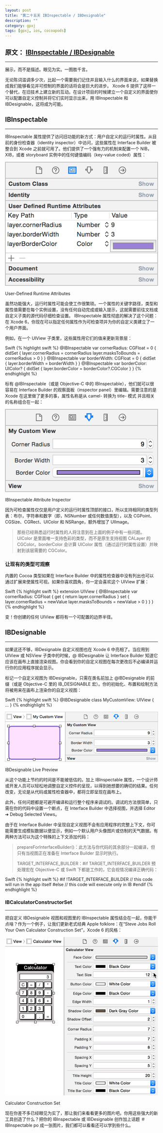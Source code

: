 ```yaml
---
layout: post
title: "第二十五天 IBInspectable / IBDesignable"
description: ""
category: gpxj
tags: [gpxj, ios, cocoapods]
---
```



## 原文： [IBInspectable / IBDesignable](http://nshipster.cn/ibinspectable-ibdesignable/)
---

展示，而不是描述。眼见为实。一图胜千言。

无论陈词滥调多少次，比起一个需要我们记住并且输入什么的界面来说，如果替换成我们能够看见并可控制的界面的话将会是巨大的进步。 Xcode 6 提供了这样一个替代，在旧技术上建立新的互动。在设计项目的时候建立一个自定义的界面使你可以配置自定义控制并将它们实时显示出来，用 IBInspectable 和 IBDesignable，这将成为可能。

## IBInspectable
---

IBInspectable 属性提供了访问旧功能的新方式：用户自定义的运行时属性。从目前的身份检查器（identity inspector）中访问，这些属性在 Interface Builder 被整合到 Xcode 之前就可用了。他们提供了一个强有力的机制来配置一个 NIB，XIB，或者 storyboard 实例中的任何键值编码（key-value coded）属性：

![1](/assets/img/ios/gpxj/25/1.png)

User-Defined Runtime Attributes

虽然功能强大，运行时属性可能会使工作很繁琐。一个属性的关键字路径，类型和属性值需要在每个实例设置，没有任何自动完成或输入提示，这就需要前往文档或自定义子类的源代码仔细检查设置。 IBInspectable 属性彻底的解决了这个问题：在 Xcode 6，你现在可以指定任何属性作为可检查项并为你的自定义类建立了一个用户界面。

例如，在一个 UIView 子类里，这些属性用它们的值来更新背景层：

Swift
{% highlight swift %}
@IBInspectable var cornerRadius: CGFloat = 0 {
   didSet {
       layer.cornerRadius = cornerRadius
       layer.masksToBounds = cornerRadius > 0
   }
}
@IBInspectable var borderWidth: CGFloat = 0 {
   didSet {
       layer.borderWidth = borderWidth
   }
}
@IBInspectable var borderColor: UIColor? {
   didSet {
       layer.borderColor = borderColor?.CGColor
   }
}
{% endhighlight %}

标有 @IBInspectable（或是 Objective-C 中的 IBInspectable），他们就可以很容易在 Interface Builder 的观察面板（inspector panel）里编辑。需要注意的是 Xcode 在这里做了更多的事，属性名称是从 camel- 转换为 title- 模式 并且相关的名称组合在一起：

![2](/assets/img/ios/gpxj/25/2.png)

IBInspectable Attribute Inspector

因为可检查属性仅仅是用户定义的运行时属性顶部的接口，所以支持相同的类型列表：布尔，字符串和数字（即，NSNumber 或任何数值类型），以及 CGPoint、CGSize、CGRect、UIColor 和 NSRange，额外增加了 UIImage。

> 那些已经熟悉运行时属性的人将注意到在上面的例子中有一些问题。UIColor 是里面唯一支持色彩的类型，而不是原生支持视图 CALayer 的 CGColor。borderColor 会计算 UIColor 属性（通过运行时属性设置）并映射到该层需要的 CGColor。

### 让现有的类型可观察

内置的 Cocoa 类型如果在 Interface Builder 中的属性检查器中没有列出也可以通过扩展来使属性可视。如果你喜欢圆角，你一定会喜欢这个 UIView 扩展：

Swift
{% highlight swift %}
extension UIView {
    @IBInspectable var cornerRadius: CGFloat {
        get {
            return layer.cornerRadius
        }
        set {
            layer.cornerRadius = newValue
            layer.masksToBounds = newValue > 0
        }
    }
}
{% endhighlight %}

变！你创建的任何 UIView 都将有一个可配置的边界半径。

## IBDesignable
---

如果这还不够，IBDesignable 自定义视图也在 Xcode 6 中亮相了。当应用到 UIView 或 NSView 子类中的时候，@ IBDesignable 让 Interface Builder 知道它应该在画布上直接渲染视图。你会看到你的自定义视图在每次更改后不必编译并运行你的应用程序就会显示。

标记一个自定义视图为 IBDesignable，只需在类名前加上 @IBDesignable 的前缀（或是 Objective-C 里的 IB_DESIGNABLE 宏）。你的初始化、布置和绘制方法将被用来在画布上渲染你的自定义视图：

Swift
{% highlight swift %}
@IBDesignable
class MyCustomView: UIView {
    ...
}
{% endhighlight %}

![3](/assets/img/ios/gpxj/25/3.png)

IBDesignable Live Preview

从这个功能上节约的时间是不能被低估的。加上 IBInspectable 属性，一个设计师或开发人员可以轻松地调整自定义控件的呈现，以得到她想要的确切的结果。任何改变，无论是从代码或属性检查器中，都将立即呈现在画布上。

此外，任何问题都是可避开编译和运行整个程序来调试的。调试的方法很简单，只需在你的代码中设置一个断点，在 Interface Builder 中选择视图，并选择 Editor ➔ Debug Selected Views。

由于在 Interface Builder 中呈现自定义视图不会有应用程序的完整上下文，你可能需要生成模拟数据以便显示，例如一个默认用户头像图片或仿制的天气数据。有两种方法可以为这个特殊的上下文添加代码：

> prepareForInterfaceBuilder()：此方法与你代码的其余部分一起编译，但只有当视图正在准备在 Interface Builder 显示时执行。
> 
> TARGET_INTERFACE_BUILDER：#if TARGET_INTERFACE_BUILDER 预处理宏在 Objective-C 或 Swift 下都是工作的，它会视情况编译正确代码：

Swift
{% highlight swift %}
#if !TARGET_INTERFACE_BUILDER
    // this code will run in the app itself
#else
    // this code will execute only in IB
#endif
{% endhighlight %}

### IBCalculatorConstructorSet
---

把自定义 IBDesignable 视图和视图里的 IBInspectable 属性结合在一起，你能干点啥？作为一个例子，让我们更新老式经典 Apple folklore：在“Steve Jobs Roll Your Own Calculator Construction Set”，Xcode 6 的风格：

![4](/assets/img/ios/gpxj/25/4.gif)

Calculator Construction Set

现在你差不多已经眼见为实了，那让我们来看看更多的图片吧。你用这些强大的新工具创造了什么？把你的 IBInspectable 或 IBDesignable 创作加上话题 ＃IBInspectable po 成一张图片，我们都可以看看还可以学到些什么。
